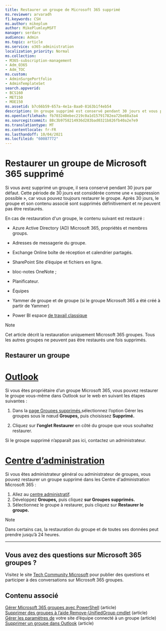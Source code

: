 ```yaml
---
title: Restaurer un groupe de Microsoft 365 supprimé
ms.reviewer: arvaradh
f1.keywords: CSH
ms.author: mikeplum
author: MikePlumleyMSFT
manager: serdars
audience: Admin
ms.topic: article
ms.service: o365-administration
localization_priority: Normal
ms.collection:
- M365-subscription-management
- Adm_O365
- Adm_TOC
ms.custom:
- AdminSurgePortfolio
- AdminTemplateSet
search.appverid:
- BCS160
- MET150
- MOE150
ms.assetid: b7c66b59-657a-4e1a-8aa0-8163b1f4eb54
description: Un groupe supprimé est conservé pendant 30 jours et vous pouvez toujours le restaurer. Après 30 jours, le groupe et son contenu sont supprimés définitivement.
ms.openlocfilehash: fb703240ebec219c0a1d15791782ea72be88a3a4
ms.sourcegitcommit: 88c3b9758214936d283bad0321b826fb40a2e7e9
ms.translationtype: MT
ms.contentlocale: fr-FR
ms.lasthandoff: 10/04/2021
ms.locfileid: "60087772"
---
```

# <a name="restore-a-deleted-microsoft-365-group"></a>Restaurer un groupe de Microsoft 365 supprimé

Si vous avez supprimé un groupe, il sera conservé pendant 30 jours par défaut. Cette période de 30 jours est considérée comme une « suppression possible », car vous pouvez toujours restaurer le groupe. Après 30 jours, le groupe et son contenu associé sont supprimés définitivement et ne peuvent pas être restaurés.

En cas de restauration d'un groupe, le contenu suivant est restauré :
  
- Azure Active Directory (AD) Microsoft 365, propriétés et membres groups.
    
- Adresses de messagerie du groupe.
    
- Exchange Online boîte de réception et calendrier partagés.
    
- SharePoint Site d’équipe et fichiers en ligne.
    
- bloc-notes OneNote ;
    
- Planificateur.
    
- Équipes

- Yammer de groupe et de groupe (si le groupe Microsoft 365 a été créé à partir de Yammer)

- Power BI espace [de travail classique](/power-bi/collaborate-share/service-create-workspaces)

> [!NOTE]
> Cet article décrit la restauration uniquement Microsoft 365 groupes. Tous les autres groupes ne peuvent pas être restaurés une fois supprimés.

## <a name="restore-a-group"></a>Restaurer un groupe

# <a name="outlook"></a>[Outlook](#tab/outlook)

Si vous êtes propriétaire d’un groupe Microsoft 365, vous pouvez restaurer le groupe vous-même dans Outlook sur le web en suivant les étapes suivantes :

1. Dans la [page Groupes supprimés,](https://outlook.office.com/people/group/deleted)sélectionnez l’option  Gérer les groupes sous le nœud **Groupes,** puis choisissez **Supprimé.**

2. Cliquez sur **l’onglet Restaurer** en côté du groupe que vous souhaitez restaurer.

Si le groupe supprimé n’apparaît pas ici, contactez un administrateur.

# <a name="admin-center"></a>[Centre d’administration](#tab/admin-center)

Si vous êtes administrateur général ou administrateur de groupes, vous pouvez restaurer un groupe supprimé dans les Centre d'administration Microsoft 365 :

1. Allez au [centre administratif](https://admin.microsoft.com).      
2. Développez **Groupes,** puis cliquez **sur Groupes supprimés.**
3. Sélectionnez le groupe à restaurer, puis cliquez sur **Restaurer le groupe.**

> [!NOTE]
> Dans certains cas, la restauration du groupe et de toutes ses données peut prendre jusqu’à 24 heures. 

---

## <a name="got-questions-about-microsoft-365-groups"></a>Vous avez des questions sur Microsoft 365 groupes ?

Visitez le site [Tech Community Microsoft](https://techcommunity.microsoft.com/t5/Office-365-Groups/ct-p/Office365Groups) pour publier des questions et participer à des conversations sur Microsoft 365 groupes. 
  
## <a name="related-content"></a>Contenu associé

[Gérer Microsoft 365 groupes avec PowerShell](../../enterprise/manage-microsoft-365-groups-with-powershell.md) (article)\
[Supprimer des groupes à l’aide Remove-UnifiedGroup cmdlet](/powershell/module/exchange/remove-unifiedgroup) (article)\
[Gérer les paramètres de](https://support.microsoft.com/office/8376034d-d0c7-446e-9178-6ab51c58df42) votre site d’équipe connecté à un groupe (article)\
[Supprimer un groupe dans Outlook](https://support.microsoft.com/office/ca7f5a9e-ae4f-4cbe-a4bc-89c469d1726f) (article)

